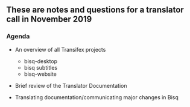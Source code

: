 ## These are notes and questions for a translator call in November 2019

### Agenda

- An overview of all Transifex projects
    - bisq-desktop
    - bisq subtitles
    - bisq-website
    
- Brief review of the Translator Documentation

- Translating documentation/communicating major changes in Bisq
